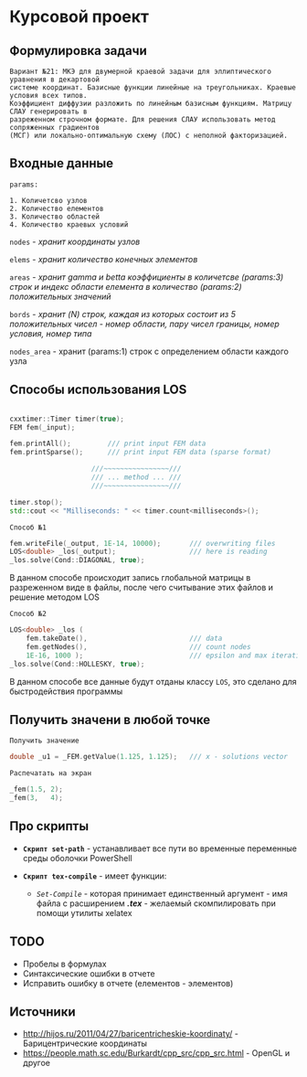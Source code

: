# Курсовой проект

## Формулировка задачи

```
Вариант №21: МКЭ для двумерной краевой задачи для эллиптического уравнения в декартовой
системе координат. Базисные функции линейные на треугольниках. Краевые условия всех типов.
Коэффициент диффузии разложить по линейным базисным функциям. Матрицу СЛАУ генерировать в
разреженном строчном формате. Для решения СЛАУ использовать метод сопряженных градиентов
(МСГ) или локально-оптимальную схему (ЛОС) с неполной факторизацией.
```

## Входные данные

`params:`
```
1. Количетсво узлов
2. Количество елементов
3. Количество областей
4. Количество краевых условий
```

`nodes` - _хранит координаты узлов_

`elems` - _хранит количество конечных элементов_

`areas` - _хранит gamma и betta коэффициенты в количетсве (params:3) строк и индекс области елемента в количество (params:2) положительных значений_

`bords` - _хранит (N) строк, каждая из которых состоит из 5 положительных чисел - номер области, пару чисел границы, номер условия, номер типа_

`nodes_area` - хранит (params:1) строк с определением области каждого узла

## Способы использования LOS

```c++

cxxtimer::Timer timer(true);
FEM fem(_input);

fem.printAll();         /// print input FEM data
fem.printSparse();      /// print input FEM data (sparse format)

                    ///~~~~~~~~~~~~~~~~///
                    /// ... method ... ///
                    ///~~~~~~~~~~~~~~~~///

timer.stop();
std::cout << "Milliseconds: " << timer.count<milliseconds>();

```

`Способ №1`

```c++
fem.writeFile(_output, 1E-14, 10000);       /// overwriting files
LOS<double> _los(_output);                  /// here is reading
_los.solve(Cond::DIAGONAL, true);
```

В данном способе происходит запись глобальной матрицы в разреженном виде в файлы, после чего считывание этих файлов и решение методом LOS

`Способ №2`

```c++
LOS<double> _los (
    fem.takeDate(),                         /// data
    fem.getNodes(),                         /// count nodes
    1E-16, 1000 );                          /// epsilon and max iteration
_los.solve(Cond::HOLLESKY, true);
```

В данном способе все данные будут отданы классу `LOS`, это сделано для быстродействия программы

## Получить значени в любой точке

`Получить значение`
```c++
double _u1 = _FEM.getValue(1.125, 1.125);   /// x - solutions vector
```

`Распечатать на экран`
```c++
_fem(1.5, 2);
_fem(3,   4);
```

## Про скрипты

- **`Скрипт set-path`** - устанавливает все пути во временные переменные среды оболочки PowerShell

- **`Скрипт tex-compile`** - имеет функции:

    + _`Set-Compile`_ - которая принимает единственный аргумент - имя файла с расширением ***.tex*** - желаемый скомпилировать при помощи утилиты xelatex


## TODO
- Пробелы в формулах
- Синтаксические ошибки в отчете
- Исправить ошибку в отчете (елементов - элементов)

## Источники
- http://hijos.ru/2011/04/27/baricentricheskie-koordinaty/ - Барицентрические координаты
- https://people.math.sc.edu/Burkardt/cpp_src/cpp_src.html - OpenGL и другое